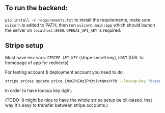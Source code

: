 ## To run the backend:
`pip install -r requirements.txt` to install the requirements, make sure `uvicorn` is added to PATH, then run `uvicorn main:app` which should launch the server on `localhost:8000`. `OPENAI_API_KEY` is required.

## Stripe setup

Must have env vars: `STRIPE_API_KEY` (stripe secret key), `HOST` (URL to homepage of app for redirects)

For testing account & deployment account you need to do

```sh
stripe prices update price_1NsGBhIWzZPN3tivtQmsVYPD --lookup-key "bossgpt-standard"
```

In order to have lookup key right.

(TODO: It might be nice to have the whole stripe setup be cli-based, that way it's easy to transfer between stripe accounts.)
